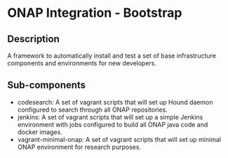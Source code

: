 # ONAP Integration - Bootstrap

## Description

A framework to automatically install and test a set of base infrastructure components and environments for new developers.

## Sub-components

- codesearch: A set of vagrant scripts that will set up Hound daemon configured to search through all ONAP repositories.
- jenkins: A set of vagrant scripts that will set up a simple Jenkins environment with jobs configured to build all ONAP java code and docker images.
- vagrant-minimal-onap: A set of vagrant scripts that will set up minimal ONAP environment for research purposes.
